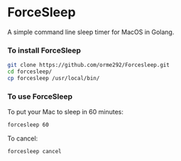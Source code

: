 # ForceSleep

A simple command line sleep timer for MacOS in Golang.

### To install ForceSleep

```bash
git clone https://github.com/orme292/Forcesleep.git
cd forcesleep/
cp forcesleep /usr/local/bin/
```

### To use ForceSleep

To put your Mac to sleep in 60 minutes:

```bash
forcesleep 60
```

To cancel:

```bash
forcesleep cancel
```

